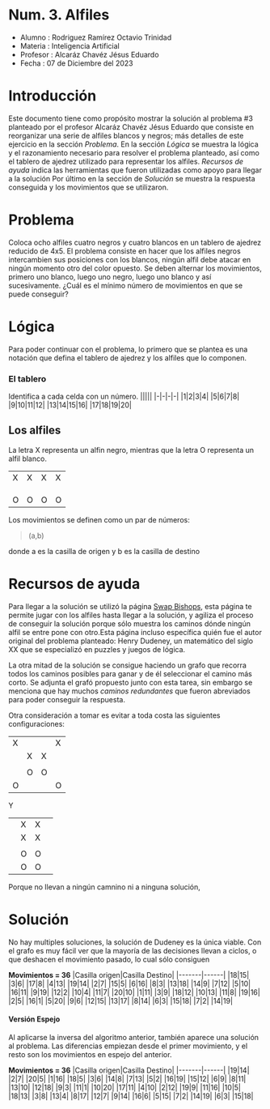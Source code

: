 # Num. 3. Alfiles


* Alumno    : Rodriguez Ramírez Octavio Trinidad
* Materia   : Inteligencia Artificial
* Profesor  : Alcaráz Chavéz Jésus Eduardo
* Fecha     : 07 de Diciembre del 2023

# Introducción

Este documento tiene como propósito mostrar la solución al problema #3 planteado por el profesor Alcaráz Chavéz Jésus Eduardo que consiste en reorganizar una serie de alfiles blancos y negros; más detalles de este ejercicio en la sección *Problema*.
En la sección *Lógica* se muestra la lógica y el razonamiento necesario para resolver el problema planteado, así como el tablero de ajedrez utilizado para representar los alfiles. *Recursos de ayuda* indica las herramientas que fueron utilizadas como apoyo para llegar a la solución
 Por último en la sección de *Solución* se muestra la respuesta conseguida y los movimientos que se utilizaron.

# Problema

Coloca ocho alfiles cuatro negros y cuatro blancos en un tablero de
ajedrez reducido de 4x5. El problema consiste en hacer
que los alfiles negros intercambien sus posiciones con los blancos, ningún alfil
debe atacar en ningún momento otro del color opuesto. Se deben alternar
los movimientos, primero uno blanco, luego uno negro, luego uno blanco y
así sucesivamente. ¿Cuál es el mínimo número de movimientos en que se
puede conseguir?

# Lógica

Para poder continuar con el problema, lo primero que se plantea es una notación que defina el tablero de ajedrez y los alfiles que lo componen.

### El tablero
Identifica a cada celda con un número.
|||||
|-|-|-|-|
|1|2|3|4|
|5|6|7|8|
|9|10|11|12|
|13|14|15|16|
|17|18|19|20|

## Los alfiles

La letra X representa un alfin negro, mientras que la letra O representa un alfil blanco.

|||||
|-|-|-|-|
|X|X|X|X|
| | | | |
| | | | |
| || | |
|O|O|O|O|

Los movimientos se definen como un par de números:
> (a,b)

donde a es la casilla de origen y b es la casilla de destino

# Recursos de ayuda
Para llegar a la solución se utilizó la página  [Swap Bishops](https://games.dtco.ru/mirror/checkmate/swap-bishops.htm), esta página te permite jugar con los alfiles hasta llegar a la solución, y agiliza el proceso de conseguir la solución porque sólo muestra los caminos dónde ningún alfil se entre pone con otro.Esta página incluso específica quién fue el autor original del problema planteado: Henry Dudeney, un matemático del siglo XX que se especializó en puzzles y juegos de lógica.

La otra mitad de la solución se consigue haciendo un grafo que recorra todos los caminos posibles para ganar y de él seleccionar el camino más corto. Se adjunta el grafó propuesto junto con esta tarea, sin embargo se menciona que hay muchos *caminos redundantes* que fueron abreviados para poder conseguir la respuesta.

Otra consideración a tomar es evitar a toda costa las siguientes configuraciones:

|||||
|-|-|-|-|
|X|||X|
| |X | X| |
| | | | |
| |O|O | |
|O|||O|

Y

|||||
|-|-|-|-|
||X|X||
| |X | X| |
| | | | |
| |O|O | |
||O|O||

Porque no llevan a ningún camnino ni a ninguna solución, 


# Solución

No hay multiples soluciones, la solución de Dudeney es la única viable. Con el grafo es muy fácil ver que la mayoría de las decisiones llevan a ciclos, o que deshacen el movimiento pasado, lo cual sólo consiguen 

**Movimientos = 36**
|Casilla origen|Casilla Destino|
|-------|------|
|18|15|
|3|6|
|17|8|
|4|13|
|19|14|
|2|7|
|15|5|
|6|16|
|8|3|
|13|18|
|14|9|
|7|12|
|5|10|
|16|11|
|9|19|
|12|2|
|10|4|
|11|7|
|20|10|
|1|11|
|3|9|
|18|12|
|10|13|
|11|8|
|19|16|
|2|5|
|16|1|
|5|20|
|9|6|
|12|15|
|13|17|
|8|14|
|6|3|
|15|18|
|7|2|
|14|19|

#### Versión Espejo
Al aplicarse la inversa del algoritmo anterior, también aparece una solución al problema. Las diferencias empiezan desde el primer movimiento, y el resto son los movimientos en espejo del anterior.

**Movimientos = 36**
|Casilla origen|Casilla Destino|
|-------|------|
|19|14|
|2|7|
|20|5|
|1|16|
|18|5|
|3|6|
|14|8|
|7|13|
|5|2|
|16|19|
|15|12|
|6|9|
|8|11|
|13|10|
|12|18|
|9|3|
|11|1|
|10|20|
|17|11|
|4|10|
|2|12|
|19|9|
|11|16|
|10|5|
|18|13|
|3|8|
|13|4|
|8|17|
|12|7|
|9|14|
|16|6|
|5|15|
|7|2|
|14|19|
|6|3|
|15|18|